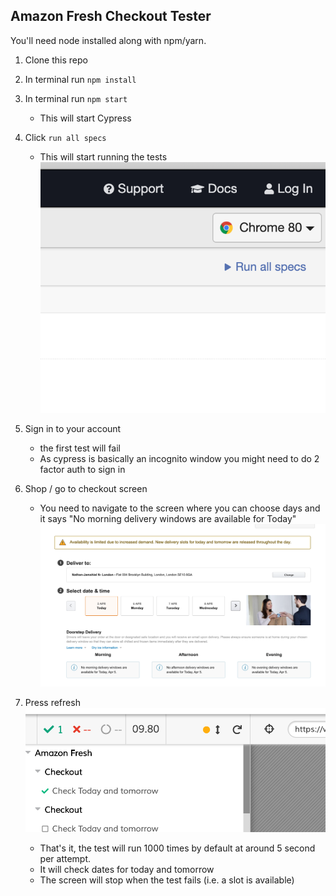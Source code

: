 ## Amazon Fresh Checkout Tester

You'll need node installed along with npm/yarn.

1. Clone this repo

2. In terminal run `npm install`

3. In terminal run `npm start`
    - This will start Cypress

4. Click `run all specs`
    - This will start running the tests
    ![Run Specs](/images/run-specs.png "Run Specs")

5. Sign in to your account
    - the first test will fail
    - As cypress is basically an incognito window you might need to do 2 factor auth to sign in
    
6. Shop / go to checkout screen
    - You need to navigate to the screen where you can choose days and it says "No morning delivery windows are available for Today"
    ![Checkout](/images/checkout.png "Checkout")

7. Press refresh
    ![Refresh](/images/refresh.png "Refresh")
    - That's it, the test will run 1000 times by default at around 5 second per attempt.
    - It will check dates for today and tomorrow
    - The screen will stop when the test fails (i.e. a slot is available)
